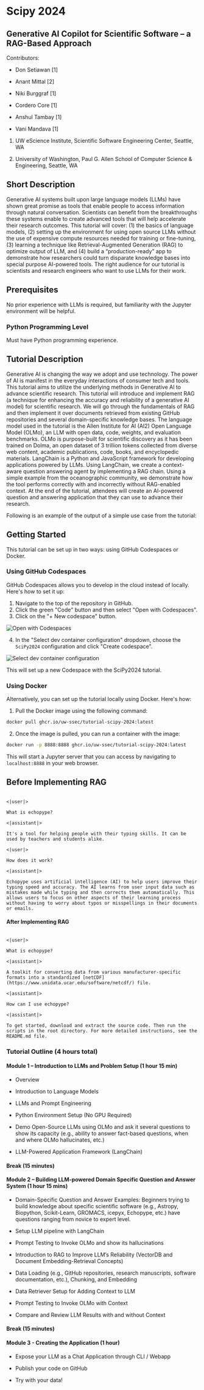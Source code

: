 # Scipy 2024

## Generative AI Copilot for Scientific Software – a RAG-Based Approach

Contributors:

- Don Setiawan [1]

- Anant Mittal [2]

- Niki Burggraf [1]

- Cordero Core [1]

- Anshul Tambay [1]

- Vani Mandava [1]





1. UW eScience Institute, Scientific Software Engineering Center, Seattle, WA

2. University of Washington, Paul G. Allen School of Computer Science & Engineering, Seattle, WA

 

## Short Description

 

Generative AI systems built upon large language models (LLMs) have shown great promise as tools that enable people to access information through natural conversation. Scientists can benefit from the breakthroughs these systems enable to create advanced tools that will help accelerate their research outcomes. This tutorial will cover: (1) the basics of language models, (2) setting up the environment for using open source LLMs without the use of expensive compute resources needed for training or fine-tuning, (3) learning a technique like Retrieval-Augmented Generation (RAG) to optimize output of LLM, and (4) build a “production-ready” app to demonstrate how researchers could turn disparate knowledge bases into special purpose AI-powered tools. The right audience for our tutorial is scientists and research engineers who want to use LLMs for their work.  

 

## Prerequisites 

 

<!-- A list of prerequisite skills expected of attendees, so that participants can choose level appropriate tutorials. --> 

 

No prior experience with LLMs is required, but familiarity with the Jupyter environment will be helpful. 

 

### Python Programming Level 

 

<!-- Prior Python Programming Level of Knowledge Expected: Please note this reflects the attendees' Python programming level only, not the attendees' level of understanding of the topic. --> 

 

Must have Python programming experience. 

 

 

## Tutorial Description 

 

Generative AI is changing the way we adopt and use technology. The power of AI is manifest in the everyday interactions of consumer tech and tools. This tutorial aims to utilize the underlying methods in Generative AI to advance scientific research. This tutorial will introduce and implement RAG (a technique for enhancing the accuracy and reliability of a generative AI model) for scientific research. We will go through the fundamentals of RAG and then implement it over documents retrieved from existing GitHub repositories and several domain-specific knowledge bases. The language model used in the tutorial is the Allen Institute for AI (AI2) Open Language Model (OLMo), an LLM with open data, code, weights, and evaluation benchmarks. OLMo is purpose-built for scientific discovery as it has been trained on Dolma, an open dataset of 3 trillion tokens collected from diverse web content, academic publications, code, books, and encyclopedic materials. LangChain is a Python and JavaScript framework for developing applications powered by LLMs. Using LangChain, we create a context-aware question answering agent by implementing a RAG chain. Using a simple example from the oceanographic community, we demonstrate how the tool performs correctly with and incorrectly without RAG-enabled context. At the end of the tutorial, attendees will create an AI-powered question and answering application that they can use to advance their research.  

Following is an example of the output of a simple use case from the tutorial:

## Getting Started

This tutorial can be set up in two ways: using GitHub Codespaces or Docker.

### Using GitHub Codespaces

GitHub Codespaces allows you to develop in the cloud instead of locally. Here's how to set it up:

1. Navigate to the top of the repository in GitHub.
2. Click the green "Code" button and then select "Open with Codespaces".
3. Click on the "+ New codespace" button.

![Open with Codespaces](./images/open_with_codespaces.png)

4. In the "Select dev container configuration" dropdown, choose the `SciPy2024` configuration and click "Create codespace".

![Select dev container configuration](./images/select_dev_container.png)

This will set up a new Codespace with the SciPy2024 tutorial.

### Using Docker

Alternatively, you can set up the tutorial locally using Docker. Here's how:

1. Pull the Docker image using the following command:

```bash
docker pull ghcr.io/uw-ssec/tutorial-scipy-2024:latest
```
2. Once the image is pulled, you can run a container with the image:

```bash
docker run -p 8888:8888 ghcr.io/uw-ssec/tutorial-scipy-2024:latest
```

This will start a Jupyter server that you can access by navigating to `localhost:8888` in your web browser.

## Before Implementing RAG 

 

```  

<|user|> 

What is echopype?  

<|assistant|> 

It's a tool for helping people with their typing skills. It can be used by teachers and students alike. 

<|user|> 

How does it work?  

<|assistant|> 

Echopype uses artificial intelligence (AI) to help users improve their typing speed and accuracy. The AI learns from user input data such as mistakes made while typing and then corrects them automatically. This allows users to focus on other aspects of their learning process without having to worry about typos or misspellings in their documents or emails. 

``` 

 

#### After Implementing RAG 

 

``` 

<|user|> 

What is echopype?  

<|assistant|> 

A toolkit for converting data from various manufacturer-specific formats into a standardized [netCDF](https://www.unidata.ucar.edu/software/netcdf/) file.  

<|assistant|> 

How can I use echopype?  

<|assistant|> 

To get started, download and extract the source code. Then run the scripts in the root directory. For more detailed instructions, see the README.md file. 

``` 

 

 

 

### Tutorial Outline (4 hours total) 

 

#### Module 1 – Introduction to LLMs and Problem Setup (1 hour 15 min) 

* Overview  

* Introduction to Language Models 

* LLMs and Prompt Engineering 

* Python Environment Setup (No GPU Required) 

* Demo Open-Source LLMs using OLMo and ask it several questions to show its capacity (e.g., ability to answer fact-based questions, when and where OLMo hallucinates, etc.) 

* LLM-Powered Application Framework (LangChain) 

 

#### Break (15 minutes) 

 

#### Module 2 – Building LLM-powered Domain Specific Question and Answer System (1 hour 15 mins) 

 

* Domain-Specific Question and Answer Examples: Beginners trying to build knowledge about specific scientific software (e.g., Astropy, Biopython, Scikit-Learn, GROMACS, icepyx, Echopype, etc.) have questions ranging from novice to expert level. 

* Setup LLM pipeline with LangChain 

* Prompt Testing to Invoke OLMo and show its hallucinations 

* Introduction to RAG to Improve LLM’s Reliability (VectorDB and Document Embedding-Retrieval Concepts) 

* Data Loading (e.g., GitHub repositories, research manuscripts, software documentation, etc.), Chunking, and Embedding 
* Data Retriever Setup for Adding Context to LLM 

* Prompt Testing to Invoke OLMo with Context 
* Compare and Review LLM Results with and without Context 

 

#### Break (15 minutes) 

 

#### Module 3 - Creating the Application (1 hour) 

* Expose your LLM as a Chat Application through CLI / Webapp 

* Publish your code on GitHub 

* Try with your data! 
